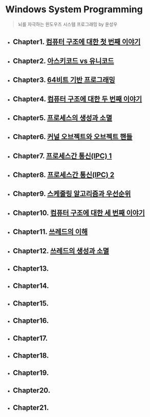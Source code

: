 # Windows System Programming
> 뇌를 자극하는 윈도우즈 시스템 프로그래밍 by 윤성우

- ## Chapter1. [컴퓨터 구조에 대한 첫 번째 이야기](Chapter1.md)
- ## Chapter2. [아스키코드 vs 유니코드](Chapter2.md)
- ## Chapter3. [64비트 기반 프로그래밍](Chapter3.md)
- ## Chapter4. [컴퓨터 구조에 대한 두 번째 이야기](Chapter4.md)
- ## Chapter5. [프로세스의 생성과 소멸](Chapter5.md)
- ## Chapter6. [커널 오브젝트와 오브젝트 핸들](Chapter6.md)
- ## Chapter7. [프로세스간 통신(IPC) 1](Chapter7.md)
- ## Chapter8. [프로세스간 통신(IPC) 2](Chapter8.md)
- ## Chapter9. [스케줄링 알고리즘과 우선순위](Chapter9.md)
- ## Chapter10. [컴퓨터 구조에 대한 세 번째 이야기](Chapter10.md)
- ## Chapter11. [쓰레드의 이해](Chapter11.md)
- ## Chapter12. [쓰레드의 생성과 소멸](Chapter12.md)
- ## Chapter13. [](Chapter13.md)
- ## Chapter14. [](Chapter14.md)
- ## Chapter15. [](Chapter15.md)
- ## Chapter16. [](Chapter16.md)
- ## Chapter17. [](Chapter17.md)
- ## Chapter18. [](Chapter18.md)
- ## Chapter19. [](Chapter19.md)
- ## Chapter20. [](Chapter20.md)
- ## Chapter21. [](Chapter21.md)